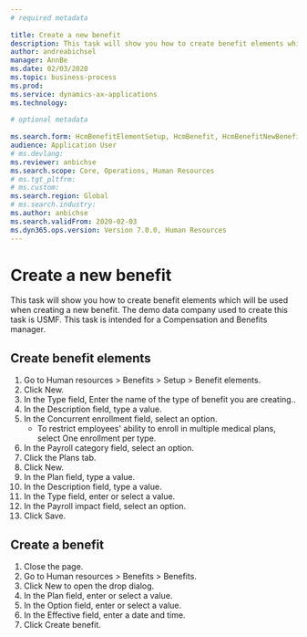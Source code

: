 ```yaml
--- 
# required metadata 
 
title: Create a new benefit
description: This task will show you how to create benefit elements which will be used when creating a new benefit. 
author: andreabichsel
manager: AnnBe 
ms.date: 02/03/2020
ms.topic: business-process 
ms.prod:  
ms.service: dynamics-ax-applications 
ms.technology:  
 
# optional metadata 
 
ms.search.form: HcmBenefitElementSetup, HcmBenefit, HcmBenefitNewBenefit, HcmBenefitPlanLookup   
audience: Application User 
# ms.devlang:  
ms.reviewer: anbichse
ms.search.scope: Core, Operations, Human Resources
# ms.tgt_pltfrm:  
# ms.custom:  
ms.search.region: Global
# ms.search.industry: 
ms.author: anbichse
ms.search.validFrom: 2020-02-03
ms.dyn365.ops.version: Version 7.0.0, Human Resources
---
```

# Create a new benefit



This task will show you how to create benefit elements which will be used when creating a new benefit. The demo data company used to create this task is USMF. This task is intended for a Compensation and Benefits manager.


## Create benefit elements
1. Go to Human resources > Benefits > Setup > Benefit elements.
2. Click New.
3. In the Type field, Enter the name of the type of benefit you are creating..
4. In the Description field, type a value.
5. In the Concurrent enrollment field, select an option.
    * To restrict employees' ability to enroll in multiple medical plans, select One enrollment per type.  
6. In the Payroll category field, select an option.
7. Click the Plans tab.
8. Click New.
9. In the Plan field, type a value.
10. In the Description field, type a value.
11. In the Type field, enter or select a value.
12. In the Payroll impact field, select an option.
13. Click Save.

## Create a benefit
1. Close the page.
2. Go to Human resources > Benefits > Benefits.
3. Click New to open the drop dialog.
4. In the Plan field, enter or select a value.
5. In the Option field, enter or select a value.
6. In the Effective field, enter a date and time.
7. Click Create benefit.

